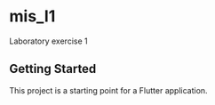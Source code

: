 # mis_l1

Laboratory exercise 1

## Getting Started

This project is a starting point for a Flutter application.

